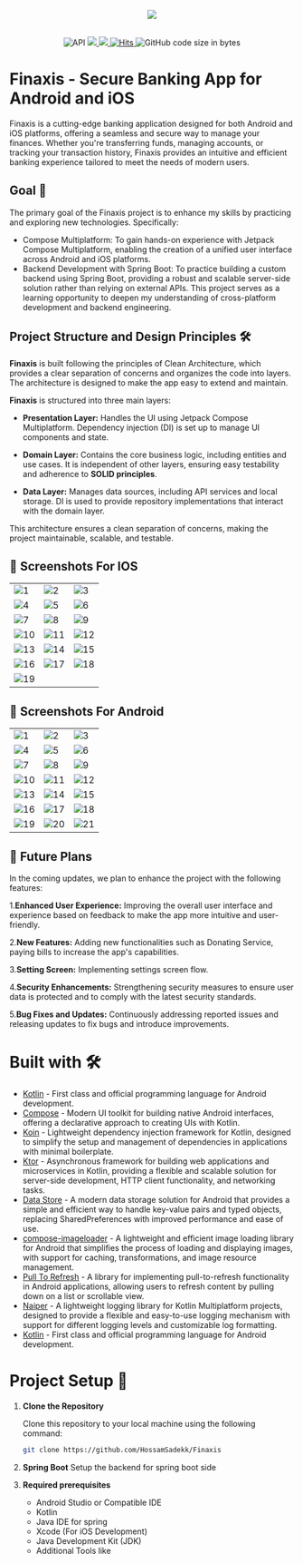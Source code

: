 <div align="center">
</br>
<img src="/screenshots/background.png"/>
</div>

</br>
<p align="center">
  <img alt="API" src="https://img.shields.io/badge/Api%2021+-50f270?logo=android&logoColor=black&style=for-the-badge"/>
  
  <a href="https://kotlinlang.org">
      <img src="https://img.shields.io/badge/Kotlin-1.9.23-blue.svg?style=for-the-badge&logo=kotlin"/>
  </a>
  
  <a href="https://github.com/HossamSadekk/Finaxis/stargazers">
      <img src="https://img.shields.io/github/stars/HossamSadekk/Finaxis?color=ffff00&style=for-the-badge"/>
  </a>
  
  <a href="https://hits.sh/github.com/HossamSadekk/Finaxis/">
      <img alt="Hits" src="https://hits.sh/github.com/HossamSadekk/Finaxis.svg?style=for-the-badge&label=Views&extraCount=0&color=ff3f6f"/>
  </a>
  
  <img alt="GitHub code size in bytes" src="https://img.shields.io/github/languages/code-size/HossamSadekk/Finaxis?style=for-the-badge"/>
  
  </br>
</p>

# Finaxis - Secure Banking App for Android and iOS

Finaxis is a cutting-edge banking application designed for both Android and iOS platforms, offering a seamless and secure way to manage your finances. Whether you're transferring funds, managing accounts, or tracking your transaction history, Finaxis provides an intuitive and efficient banking experience tailored to meet the needs of modern users.

## Goal 👀
The primary goal of the Finaxis project is to enhance my skills by practicing and exploring new technologies. Specifically:

- Compose Multiplatform: To gain hands-on experience with Jetpack Compose Multiplatform, enabling the creation of a unified user interface across Android and iOS platforms.
- Backend Development with Spring Boot: To practice building a custom backend using Spring Boot, providing a robust and scalable server-side solution rather than relying on external APIs.
This project serves as a learning opportunity to deepen my understanding of cross-platform development and backend engineering.

## Project Structure and Design Principles 🛠
**Finaxis** is built following the principles of Clean Architecture, which provides a clear separation of concerns and organizes the code into layers. The architecture is designed to make the app easy to extend and maintain.

**Finaxis** is structured into three main layers:

- **Presentation Layer:** Handles the UI using Jetpack Compose Multiplatform. Dependency injection (DI) is set up to manage UI components and state.
  
- **Domain Layer:** Contains the core business logic, including entities and use cases. It is independent of other layers, ensuring easy testability and adherence to **SOLID principles**.

- **Data Layer:** Manages data sources, including API services and local storage. DI is used to provide repository implementations that interact with the domain layer.

This architecture ensures a clean separation of concerns, making the project maintainable, scalable, and testable.

## 📸 Screenshots For IOS

|   |   |   |
|---|---|---|
| ![1](./screenshots/iphone_screenshots/1.png) | ![2](./screenshots/iphone_screenshots/2.png) | ![3](./screenshots/iphone_screenshots/3.png) |
| ![4](./screenshots/iphone_screenshots/4.png) | ![5](./screenshots/iphone_screenshots/5.png) | ![6](./screenshots/iphone_screenshots/6.png) |
| ![7](./screenshots/iphone_screenshots/7.png) | ![8](./screenshots/iphone_screenshots/8.png) | ![9](./screenshots/iphone_screenshots/9.png) |
| ![10](./screenshots/iphone_screenshots/10.png) | ![11](./screenshots/iphone_screenshots/11.png) | ![12](./screenshots/iphone_screenshots/12.png) |
| ![13](./screenshots/iphone_screenshots/13.png) | ![14](./screenshots/iphone_screenshots/14.png) | ![15](./screenshots/iphone_screenshots/15.png) |
| ![16](./screenshots/iphone_screenshots/16.png) | ![17](./screenshots/iphone_screenshots/17.png) | ![18](./screenshots/iphone_screenshots/18.png) |
| ![19](./screenshots/iphone_screenshots/19.png) |

## 📸 Screenshots For Android

|   |   |   |
|---|---|---|
| ![1](./screenshots/android_screenshots/1.png) | ![2](./screenshots/android_screenshots/2.png) | ![3](./screenshots/android_screenshots/3.png) |
| ![4](./screenshots/android_screenshots/4.png) | ![5](./screenshots/android_screenshots/5.png) | ![6](./screenshots/android_screenshots/6.png) |
| ![7](./screenshots/android_screenshots/7.png) | ![8](./screenshots/android_screenshots/8.png) | ![9](./screenshots/android_screenshots/9.png) |
| ![10](./screenshots/android_screenshots/10.png) | ![11](./screenshots/android_screenshots/11.png) | ![12](./screenshots/android_screenshots/12.png) |
| ![13](./screenshots/android_screenshots/13.png) | ![14](./screenshots/android_screenshots/14.png) | ![15](./screenshots/android_screenshots/15.png) |
| ![16](./screenshots/android_screenshots/16.png) | ![17](./screenshots/android_screenshots/17.png) | ![18](./screenshots/android_screenshots/18.png) |
| ![19](./screenshots/android_screenshots/19.png) | ![20](./screenshots/android_screenshots/20.png) | ![21](./screenshots/android_screenshots/21.png) |

## 🚀 Future Plans

In the coming updates, we plan to enhance the project with the following features:

1.**Enhanced User Experience:** Improving the overall user interface and experience based on feedback to make the app more intuitive and user-friendly.

2.**New Features:** Adding new functionalities such as Donating Service, paying bills to increase the app's capabilities.

3.**Setting Screen:** Implementing settings screen flow.

4.**Security Enhancements:** Strengthening security measures to ensure user data is protected and to comply with the latest security standards.

5.**Bug Fixes and Updates:** Continuously addressing reported issues and releasing updates to fix bugs and introduce improvements.

# Built with 🛠
- [Kotlin](https://kotlinlang.org/) - First class and official programming language for Android development.
- [Compose](https://www.google.com/search?client=safari&rls=en&q=jetback+compose&ie=UTF-8&oe=UTF-8) - Modern UI toolkit for building native Android interfaces, offering a declarative approach to creating UIs with Kotlin.
- [Koin](https://insert-koin.io/docs/reference/koin-compose/multiplatform/) - Lightweight dependency injection framework for Kotlin, designed to simplify the setup and management of dependencies in applications with minimal boilerplate.
- [Ktor](https://ktor.io) - Asynchronous framework for building web applications and microservices in Kotlin, providing a flexible and scalable solution for server-side development, HTTP client functionality, and networking tasks.
- [Data Store](https://developer.android.com/topic/libraries/architecture/datastore) - A modern data storage solution for Android that provides a simple and efficient way to handle key-value pairs and typed objects, replacing SharedPreferences with improved performance and ease of use.
- [compose-imageloader](https://github.com/qdsfdhvh/compose-imageloader) - A lightweight and efficient image loading library for Android that simplifies the process of loading and displaying images, with support for caching, transformations, and image resource management.
- [Pull To Refresh](https://github.com/MateriiApps/pullrefresh) - A library for implementing pull-to-refresh functionality in Android applications, allowing users to refresh content by pulling down on a list or scrollable view.
- [Naiper](https://github.com/AAkira/Napier) -  A lightweight logging library for Kotlin Multiplatform projects, designed to provide a flexible and easy-to-use logging mechanism with support for different logging levels and customizable log formatting.
- [Kotlin](https://kotlinlang.org/) - First class and official programming language for Android development.

# Project Setup 📝
1. **Clone the Repository**
   
   Clone this repository to your local machine using the following command:
   ```bash
   git clone https://github.com/HossamSadekk/Finaxis

2. **Spring Boot**
   Setup the backend for spring boot side
   
3. **Required prerequisites**
   - Android Studio or Compatible IDE
   - Kotlin
   - Java IDE for spring
   - Xcode (For iOS Development)
   - Java Development Kit (JDK)
   - Additional Tools like 





